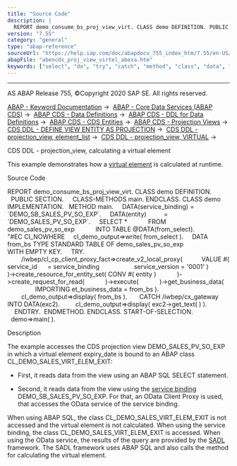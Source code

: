 ```yaml
---
title: "Source Code"
description: |
  REPORT demo_consume_bs_proj_view_virt. CLASS demo DEFINITION. PUBLIC SECTION. CLASS-METHODS main. ENDCLASS. CLASS demo IMPLEMENTATION. METHOD main. DATA(service_binding) = `DEMO_SB_SALES_PV_SO_EXP`. DATA(entity)          = `DEMO_SALES_PV_SO_EXP`. SELECT  FROM demo_sales_pv_so
version: "7.55"
category: "general"
type: "abap-reference"
sourceUrl: "https://help.sap.com/doc/abapdocu_755_index_htm/7.55/en-US/abencds_proj_view_virtel_abexa.htm"
abapFile: "abencds_proj_view_virtel_abexa.htm"
keywords: ["select", "do", "try", "catch", "method", "class", "data", "abencds", "proj", "view", "virtel", "abexa"]
---
```


* * *

AS ABAP Release 755, ©Copyright 2020 SAP SE. All rights reserved.

[ABAP - Keyword Documentation](https://help.sap.com/doc/abapdocu_755_index_htm/7.55/en-US/abenabap.htm) →  [ABAP - Core Data Services (ABAP CDS)](https://help.sap.com/doc/abapdocu_755_index_htm/7.55/en-US/abencds.htm) →  [ABAP CDS - Data Definitions](https://help.sap.com/doc/abapdocu_755_index_htm/7.55/en-US/abencds_entities.htm) →  [ABAP CDS - DDL for Data Definitions](https://help.sap.com/doc/abapdocu_755_index_htm/7.55/en-US/abencds_f1_ddl_syntax.htm) →  [ABAP CDS - CDS Entities](https://help.sap.com/doc/abapdocu_755_index_htm/7.55/en-US/abencds_view_entity.htm) →  [ABAP CDS - Projection Views](https://help.sap.com/doc/abapdocu_755_index_htm/7.55/en-US/abencds_proj_views.htm) →  [CDS DDL - DEFINE VIEW ENTITY AS PROJECTION](https://help.sap.com/doc/abapdocu_755_index_htm/7.55/en-US/abencds_define_view_as_projection.htm) →  [CDS DDL - projection\_view, element\_list](https://help.sap.com/doc/abapdocu_755_index_htm/7.55/en-US/abencds_proj_view_element_list.htm) →  [CDS DDL - projection\_view, VIRTUAL](https://help.sap.com/doc/abapdocu_755_index_htm/7.55/en-US/abencds_proj_view_virtual_element.htm) → 

CDS DDL - projection\_view, calculating a virtual element

This example demonstrates how a [virtual element](https://help.sap.com/doc/abapdocu_755_index_htm/7.55/en-US/abencds_virtual_element_glosry.htm "Glossary Entry") is calculated at runtime.

Source Code

REPORT demo\_consume\_bs\_proj\_view\_virt.
CLASS demo DEFINITION.
  PUBLIC SECTION.
    CLASS-METHODS main.
ENDCLASS.
CLASS demo IMPLEMENTATION.
  METHOD main.
    DATA(service\_binding) = \`DEMO\_SB\_SALES\_PV\_SO\_EXP\`.
    DATA(entity)          = \`DEMO\_SALES\_PV\_SO\_EXP\`.
    SELECT \*
           FROM demo\_sales\_pv\_so\_exp
           INTO TABLE @DATA(from\_select).               "#EC CI\_NOWHERE
    cl\_demo\_output=>write( from\_select ).
    DATA from\_bs TYPE STANDARD TABLE OF demo\_sales\_pv\_so\_exp
                 WITH EMPTY KEY.
    TRY.
        /iwbep/cl\_cp\_client\_proxy\_fact=>create\_v2\_local\_proxy(
          VALUE #( service\_id      = service\_binding
                   service\_version = '0001' )
           )->create\_resource\_for\_entity\_set( CONV #( entity )
           )->create\_request\_for\_read(
           )->execute(
           )->get\_business\_data(
                IMPORTING et\_business\_data = from\_bs ).
        cl\_demo\_output=>display( from\_bs ).
      CATCH /iwbep/cx\_gateway INTO DATA(exc2).
        cl\_demo\_output=>display( exc2->get\_text( ) ).
    ENDTRY.  ENDMETHOD.
ENDCLASS.
START-OF-SELECTION.
  demo=>main( ).

Description

The example accesses the CDS projection view DEMO\_SALES\_PV\_SO\_EXP in which a virtual element expiry\_date is bound to an ABAP class CL\_DEMO\_SALES\_VIRT\_ELEM\_EXIT:

-   First, it reads data from the view using an ABAP SQL SELECT statement.

-   Second, it reads data from the view using the [service binding](https://help.sap.com/doc/abapdocu_755_index_htm/7.55/en-US/abenservice_binding_glosry.htm "Glossary Entry") DEMO\_SB\_SALES\_PV\_SO\_EXP. For that, an OData Client Proxy is used, that accesses the OData service of the service binding.

When using ABAP SQL, the class CL\_DEMO\_SALES\_VIRT\_ELEM\_EXIT is not accessed and the virtual element is not calculated. When using the service binding, the class CL\_DEMO\_SALES\_VIRT\_ELEM\_EXIT is accessed. When using the OData service, the results of the query are provided by the [SADL](https://help.sap.com/doc/abapdocu_755_index_htm/7.55/en-US/abensadl_glosry.htm "Glossary Entry") framework. The SADL framework uses ABAP SQL and also calls the method for calculating the virtual element.